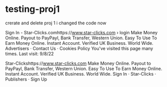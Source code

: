 # testing-proj1
crerate and delete proj 1 i changed the code now 

Sign In - Star-Clicks.comhttps://www.star-clicks.com › login
Make Money Online. Payout to PayPayl, Bank Transfer, Western Union. Easy To Use To Earn Money Online. Instant Account. Verified UK Business. World Wide.
‎Advertisers · ‎Contact Us · ‎Cookies Policy
You've visited this page many times. Last visit: 9/8/22

Star-Clickshttps://www.star-clicks.com
Make Money Online. Payout to PayPayl, Bank Transfer, Western Union. Easy To Use To Earn Money Online. Instant Account. Verified UK Business. World Wide.
‎Sign In · ‎Star-Clicks · ‎Publishers · ‎Sign Up
